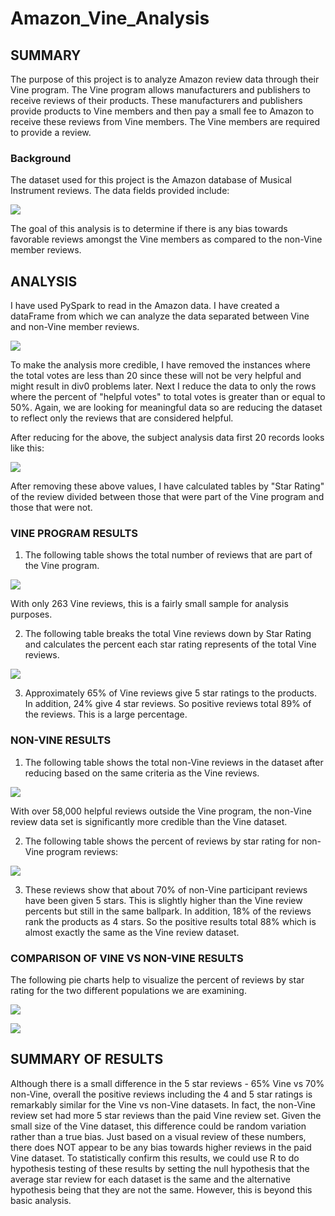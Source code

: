 # Amazon_Vine_Analysis
  
##  SUMMARY

The purpose of this project is to analyze Amazon review data through their Vine program.  The Vine program allows manufacturers and publishers to receive reviews of their products.  These manufacturers and publishers provide products to Vine members and then pay a small fee to Amazon to receive these reviews from Vine members.  The Vine members are required to provide a review.  

### Background

The dataset used for this project is the Amazon database of Musical Instrument reviews.  The data fields provided include:

![](https://github.com/xactuary/Amazon_Vine_Analysis/blob/main/datasetschema.PNG)

The goal of this analysis is to determine if there is any bias towards favorable reviews amongst the Vine members as compared to the non-Vine member reviews.

##  ANALYSIS

I have used PySpark to read in the Amazon data.  I have created a dataFrame from which we can analyze the data separated between Vine and non-Vine member reviews.  

![](https://github.com/xactuary/Amazon_Vine_Analysis/blob/main/vine_df.PNG)

To make the analysis more credible, I have removed the instances where the total votes are less than 20 since these will not be very helpful and might result in div0 problems later.  Next I reduce the data to only the rows where the percent of "helpful votes" to total votes is greater than or equal to 50%.  Again, we are looking for meaningful data so are reducing the dataset to reflect only the reviews that are considered helpful.  

After reducing for the above, the subject analysis data first 20 records looks like this:

![](https://github.com/xactuary/Amazon_Vine_Analysis/blob/main/vine_gt50pct.PNG)

After removing these above values, I have calculated tables by "Star Rating" of the review divided between those that were part of the Vine program and those that were not.  

###  VINE PROGRAM RESULTS


1.  The following table shows the total number of reviews that are part of the Vine program.

![](https://github.com/xactuary/Amazon_Vine_Analysis/blob/main/ttl_y_gt50pct.PNG)

With only 263 Vine reviews, this is a fairly small sample for analysis purposes.  

2.  The following table breaks the total Vine reviews down by Star Rating and calculates the percent each star rating represents of the total Vine reviews.

![](https://github.com/xactuary/Amazon_Vine_Analysis/blob/main/vine_y_pct.PNG)

3.  Approximately 65% of Vine reviews give 5 star ratings to the products.  In addition, 24% give 4 star reviews.  So positive reviews total 89% of the reviews.  This is a large percentage.  


### NON-VINE RESULTS

1.  The following table shows the total non-Vine reviews in the dataset after reducing based on the same criteria as the Vine reviews.

![](https://github.com/xactuary/Amazon_Vine_Analysis/blob/main/ttl_n_gt50pct.PNG)

With over 58,000 helpful reviews outside the Vine program, the non-Vine review data set is significantly more credible than the Vine dataset.  

2.  The following table shows the percent of reviews by star rating for non-Vine program reviews:

![](https://github.com/xactuary/Amazon_Vine_Analysis/blob/main/vine_n_pct.PNG)

3.  These reviews show that about 70% of non-Vine participant reviews have been given 5 stars.  This is slightly higher than the Vine review percents but still in the same ballpark.  In addition, 18% of the reviews rank the products as 4 stars.  So the positive results total 88% which is almost exactly the same as the Vine review dataset.  

### COMPARISON OF VINE VS NON-VINE RESULTS

The following pie charts help to visualize the percent of reviews by star rating for the two different populations we are examining.  

![](https://github.com/xactuary/Amazon_Vine_Analysis/blob/main/VinePie.png)

![](https://github.com/xactuary/Amazon_Vine_Analysis/blob/main/NonVinePie.png)

## SUMMARY OF RESULTS

Although there is a small difference in the 5 star reviews - 65% Vine vs 70% non-Vine, overall the positive reviews including the 4 and 5 star ratings is remarkably similar for the Vine vs non-Vine datasets.  In fact, the non-Vine review set had more 5 star reviews than the paid Vine review set.  Given the small size of the Vine dataset, this difference could be random variation rather than a true bias.  Just based on a visual review of these numbers, there does NOT appear to be any bias towards higher reviews in the paid Vine dataset.  To statistically confirm this results, we could use R to do hypothesis testing of these results by setting the null hypothesis that the average star review for each dataset is the same and the alternative hypothesis being that they are not the same.  However, this is beyond this basic analysis.  




